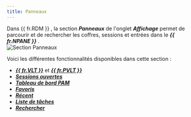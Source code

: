 ```yaml
---
title: Panneaux
---
```

Dans {{ fr.RDM }} , la section ***Panneaux*** de l'onglet ***Affichage*** permet de parcourir et de rechercher les coffres, sessions et entrées dans le ***{{ fr.NPANE }}*** .  
![Section Panneaux](https://webdevolutions.azureedge.net/docs/fr/rdm/windows/RdmWin2002.png) 

Voici les différentes fonctionnalités disponibles dans cette section :  

* [***{{ fr.VLT }}***](/fr/rdm/windows/commands/view/panels/vault/) et [***{{ fr.PVLT }}***](/fr/rdm/windows/commands/view/panels/vault/) 
* [***Sessions ouvertes***](/fr/rdm/windows/commands/view/panels/opened-sessions/) 
* [***Tableau de bord PAM***](/fr/rdm/windows/commands/view/panels/pam-dashboard/) 
* [***Favoris***](/fr/rdm/windows/user-interface/navigation-pane/favorite-entries/) 
* [***Récent***](/fr/rdm/windows/user-interface/navigation-pane/most-recently-used-entries/) 
* [***Liste de tâches***](/fr/rdm/windows/commands/view/panels/task-list/) 
* [***Rechercher***](/fr/rdm/windows/commands/view/panels/search/) 
